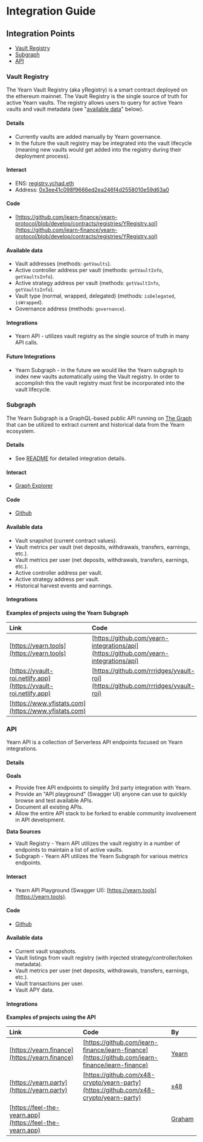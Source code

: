 # Integration Guide

## Integration Points

- [Vault Registry](integration-guide.md#Vault-Registry)
- [Subgraph](integration-guide.md#Subgraph)
- [API](integration-guide.md#API)

### Vault Registry <a id="Vault-Registry"></a>

The Yearn Vault Registry \(aka yRegistry\) is a smart contract deployed on the ethereum mainnet. The Vault Registry is the single source of truth for active Yearn vaults. The registry allows users to query for active Yearn vaults and vault metadata \(see "[available data](integration-guide.md#Vault-Registry-Available-Data)" below\).

#### Details

- Currently vaults are added manually by Yearn governance.
- In the future the vault registry may be integrated into the vault lifecycle \(meaning new vaults would get added into the registry during their deployment process\).

#### Interact

- ENS: [registry.ychad.eth](https://etherscan.io/enslookup-search?search=registry.ychad.eth)
- Address: [0x3ee41c098f9666ed2ea246f4d2558010e59d63a0](https://etherscan.io/address/0x3ee41c098f9666ed2ea246f4d2558010e59d63a0#readContract)

#### Code

- [https://github.com/iearn-finance/yearn-protocol/blob/develop/contracts/registries/YRegistry.sol](https://github.com/iearn-finance/yearn-protocol/blob/develop/contracts/registries/YRegistry.sol)

#### Available data <a id="Vault-Registry-Available-Data"></a>

- Vault addresses \(methods: `getVaults`\).
- Active controller address per vault \(methods: `getVaultInfo`, `getVaultsInfo`\).
- Active strategy address per vault \(methods: `getVaultInfo`, `getVaultsInfo`\).
- Vault type \(normal, wrapped, delegated\) \(methods: `isDelegated`, `isWrapped`\).
- Governance address \(methods: `governance`\).

#### Integrations

- Yearn API - utilizes vault registry as the single source of truth in many API calls.

#### Future Integrations

- Yearn Subgraph - in the future we would like the Yearn subgraph to index new vaults automatically using the Vault registry. In order to accomplish this the vault registry must first be incorporated into the vault lifecycle.

### Subgraph <a id="Subgraph"></a>

The Yearn Subgraph is a GraphQL-based public API running on [The Graph](https://thegraph.com) that can be utilized to extract current and historical data from the Yearn ecosystem.

#### Details

- See [README](https://github.com/juanmardefago/subgraph-y/blob/master/README.md) for detailed integration details.

#### Interact

- [Graph Explorer](https://thegraph.com/explorer/subgraph/iearn-finance/yearn-finance)

#### Code

- [Github](https://github.com/juanmardefago/subgraph-y)

#### Available data

- Vault snapshot \(current contract values\).
- Vault metrics per vault \(net deposits, withdrawals, transfers, earnings, etc.\).
- Vault metrics per user \(net deposits, withdrawals, transfers, earnings, etc.\).
- Active controller address per vault.
- Active strategy address per vault.
- Historical harvest events and earnings.

#### Integrations

**Examples of projects using the Yearn Subgraph**

| Link                                                             | Code                                                                                   | By                                                                                                                       |
| :--------------------------------------------------------------- | :------------------------------------------------------------------------------------- | :----------------------------------------------------------------------------------------------------------------------- |
| [https://yearn.tools](https://yearn.tools)                       | [https://github.com/yearn-integrations/api](https://github.com/yearn-integrations/api) | [x48](https://twitter.com/x48_crypto), [Lucinao](https://twitter.com/lbertenasco), [Graham](https://twitter.com/grahamu) |
| [https://yvault-roi.netlify.app](https://yvault-roi.netlify.app) | [https://github.com/rrridges/yvault-roi](https://github.com/rrridges/yvault-roi)       | [Matt Ridges](https://twitter.com/rrridges)                                                                              |
| [https://www.yfistats.com](https://www.yfistats.com)             |                                                                                        | [Bob_The_Builder](https://twitter.com/Bob_The_Buidler)                                                                   |

### API <a id="API"></a>

Yearn API is a collection of Serverless API endpoints focused on Yearn integrations.

#### Details

**Goals**

- Provide free API endpoints to simplify 3rd party integration with Yearn.
- Provide an "API playground" \(Swagger UI\) anyone can use to quickly browse and test available APIs.
- Document all existing APIs.
- Allow the entire API stack to be forked to enable community involvement in API development.

**Data Sources**

- Vault Registry - Yearn API utilizes the vault registry in a number of endpoints to maintain a list of active vaults.
- Subgraph - Yearn API utilizes the Yearn Subgraph for various metrics endpoints.

#### Interact

- Yearn API Playground \(Swagger UI\): [https://yearn.tools](https://yearn.tools).

#### Code

- [Github](https://github.com/yearn-integrations/api)

#### Available data

- Current vault snapshots.
- Vault listings from vault registry \(with injected strategy/controller/token metadata\).
- Vault metrics per user \(net deposits, withdrawals, transfers, earnings, etc.\).
- Vault transactions per user.
- Vault APY data.

#### Integrations

**Examples of projects using the API**

| Link                                                     | Code                                                                                             | By                                        |
| :------------------------------------------------------- | :----------------------------------------------------------------------------------------------- | :---------------------------------------- |
| [https://yearn.finance](https://yearn.finance)           | [https://github.com/iearn-finance/iearn-finance](https://github.com/iearn-finance/iearn-finance) | [Yearn](https://twitter.com/iearnfinance) |
| [https://yearn.party](https://yearn.party)               | [https://github.com/x48-crypto/yearn-party](https://github.com/x48-crypto/yearn-party)           | [x48](https://twitter.com/x48_crypto)     |
| [https://feel-the-yearn.app](https://feel-the-yearn.app) |                                                                                                  | [Graham](https://twitter.com/grahamu)     |
